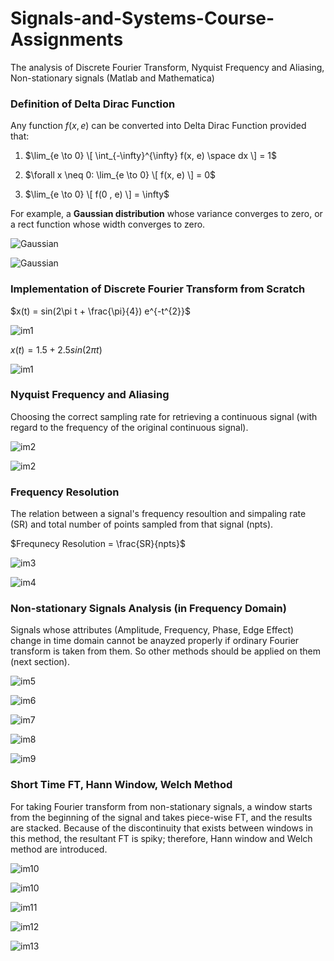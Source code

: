 # Signals-and-Systems-Course-Assignments
The analysis of Discrete Fourier Transform, Nyquist Frequency and Aliasing, Non-stationary signals (Matlab and Mathematica)

### Definition of Delta Dirac Function

Any function $f(x, e)$ can be converted into Delta Dirac Function provided that:

1. $\lim_{e \to 0} \[ \int_{-\infty}^{\infty} f(x, e) \space dx \] = 1$

2. $\forall x \neq 0: \lim_{e \to 0} \[ f(x, e) \] = 0$

3. $\lim_{e \to 0} \[ f(0 , e) \] = \infty$

For example, a $\textbf{Gaussian distribution}$ whose variance converges to zero, or a rect function whose width converges to zero.

![Gaussian](./CA1-Delta-Dirac-Power-and-Energy-Signals/Ouput_Delta_Dirac_Signal/Q4_E.gif)

![Gaussian](./CA1-Delta-Dirac-Power-and-Energy-Signals/Ouput_Delta_Dirac_Signal/Q4_C.gif)

### Implementation of Discrete Fourier Transform from Scratch

$x(t) = sin(2\pi t + \frac{\pi}{4}) e^{-t^{2}}$

![im1](./images/p2_A.png)

$x(t) = 1.5 + 2.5 sin(2\pi t)$

![im1](./images/p2_B.png)

### Nyquist Frequency and Aliasing 

Choosing the correct sampling rate for retrieving a continuous signal (with regard to the frequency of the original continuous signal).

![im2](./images/p3_A.png)

![im2](./images/p3_B.png)

### Frequency Resolution 

The relation between a signal's frequency resoultion and simpaling rate (SR) and total number of points sampled from that signal (npts).

$Frequnecy Resolution = \frac{SR}{npts}$

![im3](./images/p4_zeropad_A.png)

![im4](./images/p4_zeropad_B.png)

### Non-stationary Signals Analysis (in Frequency Domain)

Signals whose attributes (Amplitude, Frequency, Phase, Edge Effect) change in time domain cannot be anayzed properly if ordinary Fourier transform is taken from them. So other methods should be applied on them (next section).

![im5](./images/station_A.png)

![im6](./images/station_B.png)

![im7](./images/station_C.png)

![im8](./images/station_D.png)

![im9](./images/station_E_1.png)


### Short Time FT, Hann Window, Welch Method

For taking Fourier transform from non-stationary signals, a window starts from the beginning of the signal and takes piece-wise FT, and the results are stacked. Because of the discontinuity that exists between windows in this method, the resultant FT is spiky; therefore, Hann window and Welch method are introduced.

![im10](./images/short_fft.png)

![im10](./images/short_fft_2.png)

![im11](./images/welch_hann.png)

![im12](./images/welch_rect.png)

![im13](./images/Hann.png)




